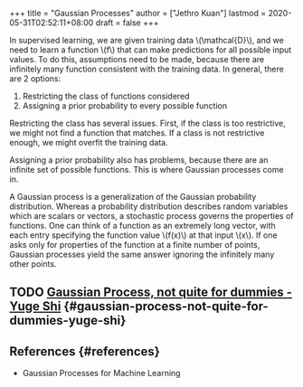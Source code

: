 +++
title = "Gaussian Processes"
author = ["Jethro Kuan"]
lastmod = 2020-05-31T02:52:11+08:00
draft = false
+++

In supervised learning, we are given training data \\(\mathcal{D}\\), and
we need to learn a function \\(f\\) that can make predictions for all
possible input values. To do this, assumptions need to be made,
because there are infinitely many function consistent with the
training data. In general, there are 2 options:

1.  Restricting the class of functions considered
2.  Assigning a prior probability to every possible function

Restricting the class has several issues. First, if the class is too
restrictive, we might not find a function that matches. If a class is
not restrictive enough, we might overfit the training data.

Assigning a prior probability also has problems, because there are an
infinite set of possible functions. This is where Gaussian processes
come in.

A Gaussian process is a generalization of the Gaussian probability distribution.
Whereas a probability distribution describes random variables which
are scalars or vectors, a stochastic process governs the properties of
functions. One can think of a function as an extremely long vector,
with each entry specifying the function value \\(f(x)\\) at that input
\\(x\\). If one asks only for properties of the function at a finite
number of points, Gaussian processes yield the same answer ignoring
the infinitely many other points.

## <span class="org-todo todo TODO">TODO</span> [Gaussian Process, not quite for dummies - Yuge Shi](https://yugeten.github.io/posts/2019/09/GP/) {#gaussian-process-not-quite-for-dummies-yuge-shi}

## References {#references}

- Gaussian Processes for Machine Learning

